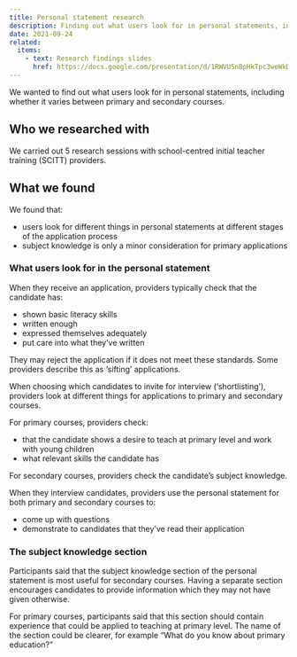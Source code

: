 ```yaml
---
title: Personal statement research
description: Finding out what users look for in personal statements, including whether it’s different for primary and secondary courses
date: 2021-09-24
related:
  items:
    - text: Research findings slides
      href: https://docs.google.com/presentation/d/1RWVUSnBpHkTpc3weWkDbY9cOTvHvWPqnj5czxjvgFyc/edit#slide=id.ge656c6e470_1_98
---
```


We wanted to find out what users look for in personal statements, including whether it varies between primary and secondary courses.

## Who we researched with

We carried out 5 research sessions with school-centred initial teacher training (SCITT) providers.

## What we found

We found that:

- users look for different things in personal statements at different stages of the application process
- subject knowledge is only a minor consideration for primary applications 

### What users look for in the personal statement

When they receive an application, providers typically check that the candidate has:

- shown basic literacy skills
- written enough
- expressed themselves adequately
- put care into what they’ve written

They may reject the application if it does not meet these standards. Some providers describe this as ‘sifting’ applications.

When choosing which candidates to invite for interview (‘shortlisting’), providers look at different things for applications to primary and secondary courses. 

For primary courses, providers check:

- that the candidate shows a desire to teach at primary level and work with young children
- what relevant skills the candidate has

For secondary courses, providers check the candidate’s subject knowledge. 

When they interview candidates, providers use the personal statement for both primary and secondary courses to: 

- come up with questions
- demonstrate to candidates that they’ve read their application

### The subject knowledge section

Participants said that the subject knowledge section of the personal statement is most useful for secondary courses. Having a separate section encourages candidates to provide information which they may not have given otherwise.

For primary courses, participants said that this section should contain experience that could be applied to teaching at primary level. The name of the section could be clearer, for example “What do you know about primary education?”
